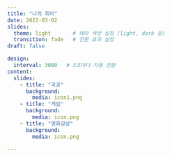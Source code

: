 ```yaml
---
title: "나의 취미"
date: 2022-03-02
slides:
  theme: light       # 테마 색상 설정 (light, dark 등)
  transition: fade   # 전환 효과 설정
draft: false

design:
  interval: 3000   # 3초마다 자동 전환
content:
  slides:
    - title: "국궁"
      background:
        media: icon1.png
    - title: "게임"
      background:
        media: icon.png
    - title: "영화감상"
      background:
        media: icon.png

---
```



